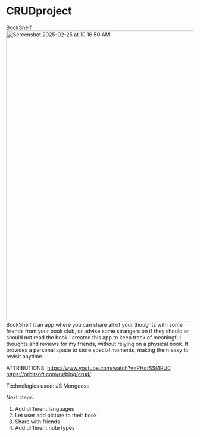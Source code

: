 # CRUDproject
BookShelf
<img width="782" alt="Screenshot 2025-02-25 at 10 16 50 AM" src="https://github.com/user-attachments/assets/0d18cb04-55b6-44a6-8e34-e2508da077b1" />
BookShelf it an app where you can share all of your thoughts with some friends from your book club, or advise some strangers on if they should or should not read the book.I created this app to keep track of meaningful thoughts and reviews for my friends, without relying on a physical book. It provides a personal space to store special moments, making them easy to revisit anytime.


ATTRIBUTIONS:
https://www.youtube.com/watch?v=PHofSSj4RU0
https://orbitsoft.com/ru/blog/crud/


Technologies used:
JS
Mongoose


Next steps:
1. Add different languages
2. Let user add picture to their book
3. Share with friends
4. Add different note types
